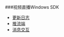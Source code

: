 ###视频直播Windows SDK
* [更新日志](windows/history.md)
* [推流端](windows/live.md)
* [消息交互](windows/message.md)

